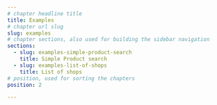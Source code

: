 ```yaml
---
# chapter headline title
title: Examples
# chapter url slug
slug: examples
# chapter sections, also used for building the sidebar navigation
sections: 
  - slug: examples-simple-product-search
    title: Simple Product search
  - slug: examples-list-of-shops
    title: List of shops
# position, used for sorting the chapters
position: 2 

---
```

